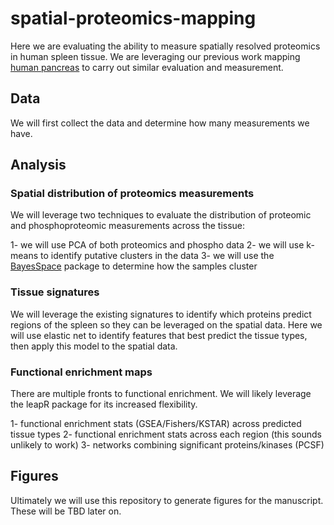 # spatial-proteomics-mapping
Here we are evaluating the ability to measure spatially resolved proteomics in human spleen tissue. We are leveraging our previous work mapping [human pancreas]() to carry out similar evaluation and measurement.

## Data 

We will first collect the data and determine how many measurements we have.

## Analysis

### Spatial distribution of proteomics measurements

We will leverage two techniques to evaluate the distribution of proteomic and phosphoproteomic measurements across the tissue:

1- we will use PCA of both proteomics and phospho data
2- we will use k-means to identify putative clusters in the data
3- we will use the [BayesSpace]() package to determine how the samples cluster

### Tissue signatures
We will leverage the existing signatures to identify which proteins predict regions of the spleen so they can be leveraged on the spatial data. Here we will use elastic net to identify features that best predict the tissue types, then apply this model to the spatial data.

### Functional enrichment maps
There are multiple fronts to functional enrichment. We will likely leverage the leapR package for its increased flexibility.

1- functional enrichment stats (GSEA/Fishers/KSTAR) across predicted tissue types
2- functional enrichment stats across each region (this sounds unlikely to work)
3- networks combining significant proteins/kinases (PCSF)


## Figures
Ultimately we will use this repository to generate figures for the manuscript. These will be TBD later on.
